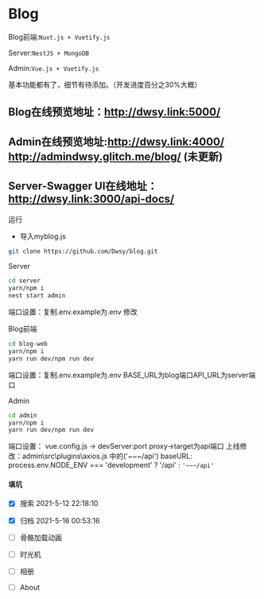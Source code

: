 # Blog	


Blog前端:`Nuxt.js + Vuetify.js`

Server:`NestJS + MongoDB`

Admin:`Vue.js + Vuetify.js`

基本功能都有了，细节有待添加。（开发进度百分之30%大概）

Blog在线预览地址：http://dwsy.link:5000/
-
Admin在线预览地址:http://dwsy.link:4000/    http://admindwsy.glitch.me/blog/ (未更新)
-
Server-Swagger UI在线地址：http://dwsy.link:3000/api-docs/
---
运行

* 导入myblog.js


```bash
git clone https://github.com/Dwsy/blog.git
```

Server 

```bash
cd server
yarn/npm i
nest start admin
```
端口设置：复制.env.example为.env 修改

Blog前端
```bash
cd blog-web
yarn/npm i
yarn run dev/npm run dev
```
端口设置：复制.env.example为.env  BASE_URL为blog端口API_URL为server端口

Admin
```bash
cd admin
yarn/npm i
yarn run dev/npm run dev
```
端口设置： vue.config.js -> devServer:port  proxy->target为api端口
上线修改：admin\src\plugins\axios.js  中的('~~~/api')   baseURL: process.env.NODE_ENV === 'development' ? '/api' : `'~~~/api'`

#### 填坑
- [x] 搜索 2021-5-12 22:18:10
- [x] 归档 2021-5-16 00:53:16
- [ ] 骨骼加载动画
- [ ] 时光机
- [ ] 相册
- [ ] About

